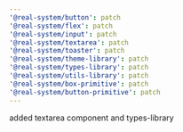 ```yaml
---
'@real-system/button': patch
'@real-system/flex': patch
'@real-system/input': patch
'@real-system/textarea': patch
'@real-system/toaster': patch
'@real-system/theme-library': patch
'@real-system/types-library': patch
'@real-system/utils-library': patch
'@real-system/box-primitive': patch
'@real-system/button-primitive': patch
---
```


added textarea component and types-library
